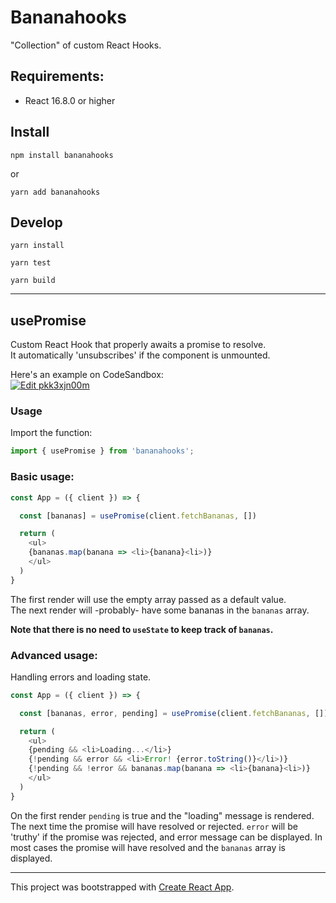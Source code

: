 # Bananahooks

"Collection" of custom React Hooks.

## Requirements:

* React 16.8.0 or higher

## Install

```
npm install bananahooks
```
or
```
yarn add bananahooks
```

## Develop

```
yarn install

yarn test

yarn build
```

----

## usePromise

Custom React Hook that properly awaits a promise to resolve.  
It automatically 'unsubscribes' if the component is unmounted.

Here's an example on CodeSandbox:  
[![Edit pkk3xjn00m](https://codesandbox.io/static/img/play-codesandbox.svg)](https://codesandbox.io/s/pkk3xjn00m?fontsize=14)

### Usage

Import the function:

```js
import { usePromise } from 'bananahooks';
```

### Basic usage:
```js
const App = ({ client }) => {

  const [bananas] = usePromise(client.fetchBananas, [])

  return (
    <ul>
    {bananas.map(banana => <li>{banana}<li>)}
    </ul>
  )
}
```
The first render will use the empty array passed as a default value.  
The next render will -probably- have some bananas in the `bananas` array.

**Note that there is no need to `useState` to keep track of `bananas`.**

### Advanced usage:

Handling errors and loading state.
```js
const App = ({ client }) => {

  const [bananas, error, pending] = usePromise(client.fetchBananas, [])

  return (
    <ul>
    {pending && <li>Loading...</li>}
    {!pending && error && <li>Error! {error.toString()}</li>)}
    {!pending && !error && bananas.map(banana => <li>{banana}<li>)}
    </ul>
  )
}
```
On the first render `pending` is true and the "loading" message is rendered.  
The next time the promise will have resolved or rejected.
`error` will be 'truthy' if the promise was rejected, and error message can be displayed.
In most cases the promise will have resolved and the `bananas` array is displayed.


----

This project was bootstrapped with [Create React App](https://github.com/facebook/create-react-app).
